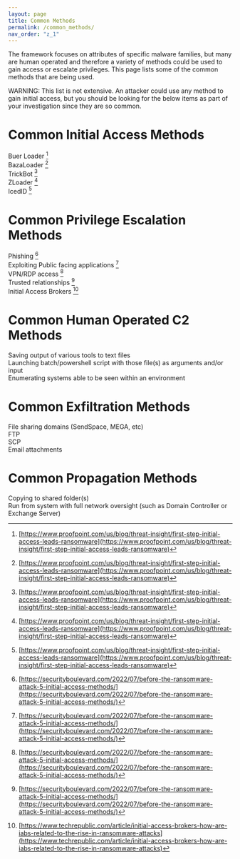 ```yaml
---
layout: page
title: Common Methods
permalink: /common_methods/
nav_order: "z_1"
---
```

The framework focuses on attributes of specific malware families, but many are human operated and therefore a variety of methods could be used to gain access or escalate privileges. This page lists some of the common methods that are being used.

WARNING: This list is not extensive. An attacker could use any method to gain initial access, but you should be looking for the below items as part of your investigation since they are so common. 


# Common Initial Access Methods
Buer Loader [^1]<br>
BazaLoader [^1]<br>
TrickBot [^1]<br>
ZLoader [^1]<br>
IcedID [^1]<br>


# Common Privilege Escalation Methods
Phishing [^2]<br>
Exploiting Public facing applications [^2]<br>
VPN/RDP access [^2]<br>
Trusted relationships [^2]<br>
Initial Access Brokers [^3]<br>

# Common Human Operated C2 Methods
Saving output of various tools to text files<br>
Launching batch/powershell script with those file(s) as arguments and/or input<br>
Enumerating systems able to be seen within an environment<br>

# Common Exfiltration Methods
File sharing domains (SendSpace, MEGA, etc)<br>
FTP<br>
SCP<br>
Email attachments<br>


# Common Propagation Methods
Copying to shared folder(s)<br>
Run from system with full network oversight (such as Domain Controller or Exchange Server)<br>


[^1]: [https://www.proofpoint.com/us/blog/threat-insight/first-step-initial-access-leads-ransomware](https://www.proofpoint.com/us/blog/threat-insight/first-step-initial-access-leads-ransomware)
[^2]: [https://securityboulevard.com/2022/07/before-the-ransomware-attack-5-initial-access-methods/](https://securityboulevard.com/2022/07/before-the-ransomware-attack-5-initial-access-methods/)
[^3]: [https://www.techrepublic.com/article/initial-access-brokers-how-are-iabs-related-to-the-rise-in-ransomware-attacks](https://www.techrepublic.com/article/initial-access-brokers-how-are-iabs-related-to-the-rise-in-ransomware-attacks)
